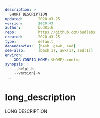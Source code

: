 ```yaml
---
description: >
  SHORT DESCRIPTION
updated:       2020-03-25
version:       2020.03
author:        budRich
repo:          https://github.com/budlabs
created:       2020-03-25
type:          default
dependencies:  [bash, gawk, sed]
see-also:      [bash(1), awk(1), sed(1)]
environ:
    XDG_CONFIG_HOME: $HOME/.config
synopsis: |
    --help|-h
    --version|-v
...
```


# long_description

LONG DESCRIPTION
